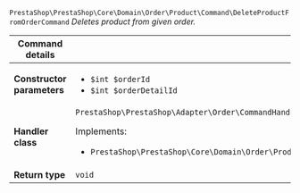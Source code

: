 `PrestaShop\PrestaShop\Core\Domain\Order\Product\Command\DeleteProductFromOrderCommand`
_Deletes product from given order._

| Command details            |    |
| -------------------------- | -- |
| **Constructor parameters** | <ul> <li>`$int $orderId`</li>  <li>`$int $orderDetailId`</li> </ul> |
| **Handler class**          | `PrestaShop\PrestaShop\Adapter\Order\CommandHandler\DeleteProductFromOrderHandler`  <p> Implements: </p> <ul>  <li>`PrestaShop\PrestaShop\Core\Domain\Order\Product\CommandHandler\DeleteProductFromOrderHandlerInterface`</li>  |
| **Return type** |  `void`  |
